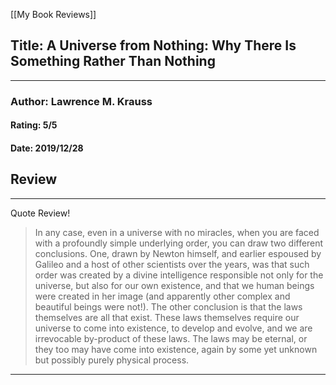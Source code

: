 [[My Book Reviews]]

 
 ## Title: A Universe from Nothing: Why There Is Something Rather Than Nothing
 ---
 ### Author: Lawrence M. Krauss
 #### Rating: 5/5
 #### Date: 2019/12/28


 ## Review
 ---
 Quote Review!   
  

>   
> In any case, even in a universe with no miracles, when you are faced with a profoundly simple underlying order, you can draw two different conclusions. One, drawn by Newton himself, and earlier espoused by Galileo and a host of other scientists over the years, was that such order was created by a divine intelligence responsible not only for the universe, but also for our own existence, and that we human beings were created in her image (and apparently other complex and beautiful beings were not!). The other conclusion is that the laws themselves are all that exist. These laws themselves require our universe to come into existence, to develop and evolve, and we are irrevocable by-product of these laws. The laws may be eternal, or they too may have come into existence, again by some yet unknown but possibly purely physical process.  
> 





 ---
 